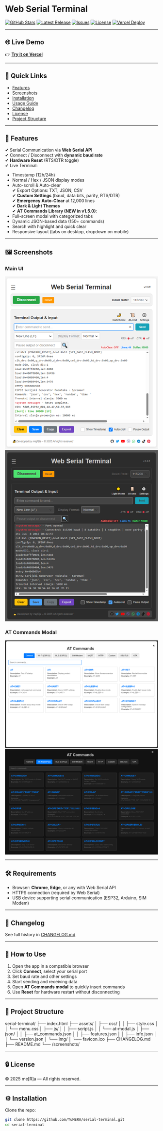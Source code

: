 # Web Serial Terminal

[![GitHub Stars](https://img.shields.io/github/stars/YuMERA/serial-terminal?style=social)](https://github.com/YuMERA/serial-terminal)
[![Latest Release](https://img.shields.io/github/v/release/YuMERA/serial-terminal?color=brightgreen&label=latest)](https://github.com/YuMERA/serial-terminal/releases)
[![Issues](https://img.shields.io/github/issues/YuMERA/serial-terminal?color=orange)](https://github.com/YuMERA/serial-terminal/issues)
[![License](https://img.shields.io/badge/license-Private-red)]()
[![Vercel Deploy](https://img.shields.io/badge/deployed%20on-Vercel-blue)](https://serial-terminal-cyan.vercel.app/)

---

## 🌐 Live Demo
👉 [**Try it on Vercel**](https://serial-terminal-cyan.vercel.app/)

---

## 📑 Quick Links
- [Features](#-features)
- [Screenshots](#-screenshots)
- [Installation](#-installation)
- [Usage Guide](#-how-to-use)
- [Changelog](#-changelog)
- [License](#-license)
- [Project Structure](#-project-structure)

---

## 🚀 Features
✔ Serial Communication via **Web Serial API**  
✔ Connect / Disconnect with **dynamic baud rate**  
✔ **Hardware Reset** (RTS/DTR toggle)  
✔ Live Terminal:
- Timestamp (12h/24h)
- Normal / Hex / JSON display modes
- Auto-scroll & Auto-clear  
✔ Export Options: TXT, JSON, CSV  
✔ **Custom Settings** (baud, data bits, parity, RTS/DTR)  
✔ **Emergency Auto-Clear** at 12,000 lines  
✔ **Dark & Light Themes**  
✔ **AT Commands Library (NEW in v1.5.0)**:
- Full-screen modal with categorized tabs
- Dynamic JSON-based data (150+ commands)
- Search with highlight and quick clear
- Responsive layout (tabs on desktop, dropdown on mobile)

---

## 🖼 Screenshots
### Main UI
![Main Light Mode](./screenshots/light-mode.png)
![Main Dark Mode](./screenshots/dark-mode.png)

### AT Commands Modal
![AT Commands Light Mode](./screenshots/at-light.png)
![AT Commands Dark Mode](./screenshots/at-dark.png)

---

## 🛠 Requirements
- Browser: **Chrome**, **Edge**, or any with Web Serial API
- HTTPS connection (required by Web Serial)
- USB device supporting serial communication (ESP32, Arduino, SIM Modem)

---

## 📜 Changelog
See full history in [CHANGELOG.md](./CHANGELOG.md)

---

## 🔑 How to Use
1. Open the app in a compatible browser
2. Click **Connect**, select your serial port
3. Set baud rate and other settings
4. Start sending and receiving data
5. Open **AT Commands modal** to quickly insert commands
6. Use **Reset** for hardware restart without disconnecting

---

## 📂 Project Structure

serial-terminal/
├── index.html
├── assets/
│ ├── css/
│ │ ├── style.css
│ │ └── menu.css
│ ├── js/
│ │ ├── script.js
│ │ └── at-modal.js
│ ├── json/
│ │ ├── at_commands.json
│ │ ├── features.json
│ │ ├── info.json
│ │ └── version.json
│ └── img/
│ └── favicon.ico
├── CHANGELOG.md
├── README.md
└── /screenshots/

---

## 🔒 License
© 2025 me[R]a — All rights reserved.

---

## ⚙ Installation
Clone the repo:
```bash
git clone https://github.com/YuMERA/serial-terminal.git
cd serial-terminal
